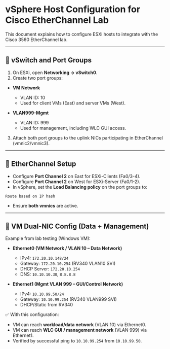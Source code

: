 # vSphere Host Configuration for Cisco EtherChannel Lab

This document explains how to configure ESXi hosts to integrate with the Cisco 3560 EtherChannel lab.

---

## 🔹 vSwitch and Port Groups

1. On ESXi, open **Networking → vSwitch0**.
2. Create two port groups:

- **VM Network**
  - VLAN ID: 10
  - Used for client VMs (East) and server VMs (West).

- **VLAN999-Mgmt**
  - VLAN ID: 999
  - Used for management, including WLC GUI access.

3. Attach both port groups to the uplink NICs participating in EtherChannel (vmnic2/vmnic3).

---

## 🔹 EtherChannel Setup

- Configure **Port Channel 2** on East for ESXi-Clients (Fa0/3-4).
- Configure **Port Channel 2** on West for ESXi-Server (Fa0/1-2).
- In vSphere, set the **Load Balancing policy** on the port groups to:

```
Route based on IP hash
```

- Ensure **both vmnics** are active.

---

## 🔹 VM Dual-NIC Config (Data + Management)

Example from lab testing (Windows VM):

- **Ethernet0 (VM Network / VLAN 10 – Data Network)**
  - IPv4: `172.20.10.148/24`
  - Gateway: `172.20.10.254` (RV340 VLAN10 SVI)
  - DHCP Server: `172.20.10.254`
  - DNS: `10.10.10.30`, `8.8.8.8`

- **Ethernet1 (Mgmt VLAN 999 – GUI/Control Network)**
  - IPv4: `10.10.99.50/24`
  - Gateway: `10.10.99.254` (RV340 VLAN999 SVI)
  - DHCP/Static from RV340

✅ With this configuration:
- VM can reach **workload/data network** (VLAN 10) via Ethernet0.
- VM can reach **WLC GUI / management network** (VLAN 999) via Ethernet1.
- Verified by successful ping to `10.10.99.254` from `10.10.99.50`.
